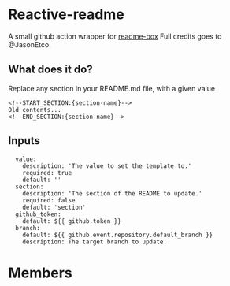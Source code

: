 # Reactive-readme
A small github action wrapper for [readme-box](https://github.com/JasonEtco/readme-box)
Full credits goes to @JasonEtco.

## What does it do?
Replace any section in your README.md file, with a given value
```
<!--START_SECTION:{section-name}-->
Old contents...
<!--END_SECTION:{section-name}-->
```

## Inputs
```
  value: 
    description: 'The value to set the template to.'
    required: true
    default: ''
  section:  
    description: 'The section of the README to update.'
    required: false
    default: 'section'
  github_token:
    default: ${{ github.token }}
  branch:
    default: ${{ github.event.repository.default_branch }}
    description: The target branch to update.
```
# Members
<!--START_SECTION:section-->
<!--END_SECTION:section-->
